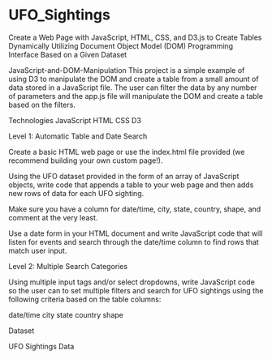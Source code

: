 # UFO_Sightings
Create a Web Page with JavaScript, HTML, CSS, and D3.js to Create Tables Dynamically Utilizing Document Object Model (DOM) Programming Interface Based on a Given Dataset

JavaScript-and-DOM-Manipulation
This project is a simple example of using D3 to manipulate the DOM and create a table from a small amount of data stored in a JavaScript file. The user can filter the data by any number of parameters and the app.js file will manipulate the DOM and create a table based on the filters.

Technologies
JavaScript
HTML
CSS
D3


Level 1: Automatic Table and Date Search 


Create a basic HTML web page or use the index.html file provided (we recommend building your own custom page!).

Using the UFO dataset provided in the form of an array of JavaScript objects, write code that appends a table to your web page and then adds new rows of data for each UFO sighting.

Make sure you have a column for date/time, city, state, country, shape, and comment at the very least.

Use a date form in your HTML document and write JavaScript code that will listen for events and search through the date/time column to find rows that match user input.



Level 2: Multiple Search Categories



Using multiple input tags and/or select dropdowns, write JavaScript code so the user can to set multiple filters and search for UFO sightings using the following criteria based on the table columns:

date/time
city
state
country
shape


Dataset

UFO Sightings Data

